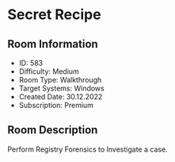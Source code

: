 ﻿# Secret Recipe

## Room Information
- ID: 583
- Difficulty: Medium
- Room Type: Walkthrough
- Target Systems: Windows
- Created Date: 30.12.2022
- Subscription: Premium

## Room Description
Perform Registry Forensics to Investigate a case.
